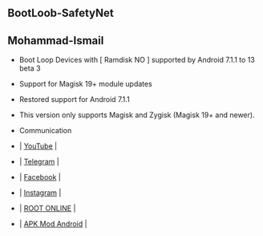 ## BootLoob-SafetyNet

## Mohammad-Ismail

- Boot Loop Devices with [ Ramdisk NO ] supported by Android 7.1.1 to 13 beta 3

- Support for Magisk 19+ module updates

- Restored support for Android 7.1.1

- This version only supports Magisk and Zygisk (Magisk 19+ and newer).

- Communication

- | [YouTube](https://www.youtube.com/@SY5G) |
- | [Telegram](https://t.me/MN312001) |
- | [Facebook](https://www.facebook.com/M.N.312001) |
- | [Instagram](https://www.instagram.com/mn312001) |
- | [ROOT ONLINE](https://t.me/ROOT_MN312001) |
- | [APK Mod Android](https://t.me/APK_MN312001) |








